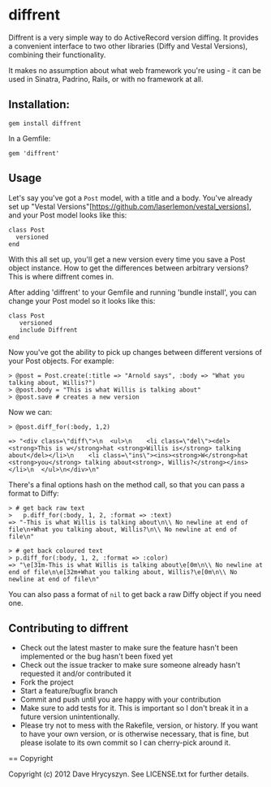 diffrent
========

Diffrent is a very simple way to do ActiveRecord version diffing. It provides
a convenient interface to two other libraries (Diffy and Vestal Versions), 
combining their functionality. 

It makes no assumption about what web framework you're using - it can be used in
Sinatra, Padrino, Rails, or with no framework at all. 

Installation:
-------------

    gem install diffrent

In a Gemfile:

    gem 'diffrent'

Usage
-----

Let's say you've got a `Post` model, with a title and a body. You've already
set up "Vestal Versions"[https://github.com/laserlemon/vestal_versions], and
your Post model looks like this:

    class Post
      versioned
    end

With this all set up, you'll get a new version every time you save a Post object
instance. How to get the differences between arbitrary versions? This is where
diffrent comes in. 

After adding 'diffrent' to your Gemfile and running 'bundle install', you can 
change your Post model so it looks like this:

    class Post
       versioned
       include Diffrent
    end

Now you've got the ability to pick up changes between different versions of your
Post objects. For example:

    > @post = Post.create(:title => "Arnold says", :body => "What you talking about, Willis?")
    > @post.body = "This is what Willis is talking about"
    > @post.save # creates a new version

Now we can:

    > @post.diff_for(:body, 1,2)

    => "<div class=\"diff\">\n  <ul>\n    <li class=\"del\"><del><strong>This is w</strong>hat <strong>Willis is</strong> talking about</del></li>\n    <li class=\"ins\"><ins><strong>W</strong>hat <strong>you</strong> talking about<strong>, Willis?</strong></ins></li>\n  </ul>\n</div>\n" 

There's a final options hash on the method call, so that you can pass a format
to Diffy:

    > # get back raw text
    >   p.diff_for(:body, 1, 2, :format => :text)
    => "-This is what Willis is talking about\n\\ No newline at end of file\n+What you talking about, Willis?\n\\ No newline at end of file\n" 

    > # get back coloured text
    > p.diff_for(:body, 1, 2, :format => :color)
    => "\e[31m-This is what Willis is talking about\e[0m\n\\ No newline at end of file\n\e[32m+What you talking about, Willis?\e[0m\n\\ No newline at end of file\n" 

You can also pass a format of `nil` to get back a raw Diffy object if you need one.


Contributing to diffrent
------------------------
 
* Check out the latest master to make sure the feature hasn't been implemented or the bug hasn't been fixed yet
* Check out the issue tracker to make sure someone already hasn't requested it and/or contributed it
* Fork the project
* Start a feature/bugfix branch
* Commit and push until you are happy with your contribution
* Make sure to add tests for it. This is important so I don't break it in a future version unintentionally.
* Please try not to mess with the Rakefile, version, or history. If you want to have your own version, or is otherwise necessary, that is fine, but please isolate to its own commit so I can cherry-pick around it.

== Copyright

Copyright (c) 2012 Dave Hrycyszyn. See LICENSE.txt for
further details.

